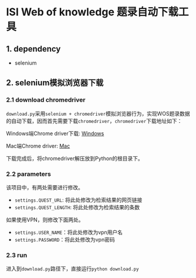 # ISI Web of knowledge 题录自动下载工具
## 1. dependency
* selenium

## 2. selenium模拟浏览器下载
### 2.1 download chromedriver
```download.py```采用```selenium + chromedriver```模拟浏览器行为，实现WOS题录数据的自动下载，因而首先需要下载```chromedriver```，```chromedriver```下载地址如下：

Windows端Chrome driver下载: [Windows](http://npm.taobao.org/mirrors/chromedriver/70.0.3538.97/)

Mac端Chrome driver: [Mac](http://npm.taobao.org/mirrors/chromedriver/70.0.3538.97/)

下载完成后，将chromedriver解压放到Python的根目录下。

### 2.2 parameters
该项目中，有两处需要进行修改。
* ```settings.QUEST_URL```: 将此处修改为检索结果的网页链接
* ```settings.QUEST_LENGTH```: 将此处修改为检索结果的条数

如果使用VPN，则修改下面两处。
* ```settings.USER_NAME```：将此处修改为vpn用户名
* ```settings.PASSWORD```：将此处修改为vpn密码

### 2.3 run
进入到```download.py```路径下，直接运行```python download.py```